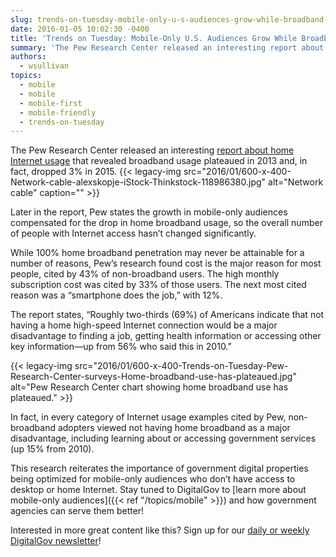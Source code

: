 ```yaml
---
slug: trends-on-tuesday-mobile-only-u-s-audiences-grow-while-broadband-usage-drops
date: 2016-01-05 10:02:30 -0400
title: 'Trends on Tuesday: Mobile-Only U.S. Audiences Grow While Broadband Usage Drops'
summary: 'The Pew Research Center released an interesting report about home Internet usage that revealed broadband usage plateaued in 2013 and, in fact, dropped 3% in 2015. Later in the report, Pew states the growth in mobile-only audiences compensated for the drop in home broadband usage, so the overall number of people with Internet access hasn’t changed'
authors:
  - wsullivan
topics:
  - mobile
  - mobile
  - mobile-first
  - mobile-friendly
  - trends-on-tuesday
---
```


The Pew Research Center released an interesting [report about home Internet usage](http://www.pewinternet.org/2015/12/21/home-broadband-2015/) that revealed broadband usage plateaued in 2013 and, in fact, dropped 3% in 2015. {{< legacy-img src="2016/01/600-x-400-Network-cable-alexskopje-iStock-Thinkstock-118986380.jpg" alt="Network cable" caption="" >}} 

Later in the report, Pew states the growth in mobile-only audiences compensated for the drop in home broadband usage, so the overall number of people with Internet access hasn’t changed significantly.

While 100% home broadband penetration may never be attainable for a number of reasons, Pew’s research found cost is the major reason for most people, cited by 43% of non-broadband users. The high monthly subscription cost was cited by 33% of those users. The next most cited reason was a “smartphone does the job,” with 12%.

The report states, “Roughly two-thirds (69%) of Americans indicate that not having a home high-speed Internet connection would be a major disadvantage to finding a job, getting health information or accessing other key information—up from 56% who said this in 2010.”

{{< legacy-img src="2016/01/600-x-400-Trends-on-Tuesday-Pew-Research-Center-surveys-Home-broadband-use-has-plateaued.jpg" alt="Pew Research Center chart showing home broadband use has plateaued." >}}

In fact, in every category of Internet usage examples cited by Pew, non-broadband adopters viewed not having home broadband as a major disadvantage, including learning about or accessing government services (up 15% from 2010).

This research reiterates the importance of government digital properties being optimized for mobile-only audiences who don’t have access to desktop or home Internet. Stay tuned to DigitalGov to [learn more about mobile-only audiences]({{< ref "/topics/mobile" >}}) and how government agencies can serve them better!

 

Interested in more great content like this? Sign up for our [daily or weekly DigitalGov newsletter](https://public.govdelivery.com/accounts/USHOWTO/subscriber/new)!